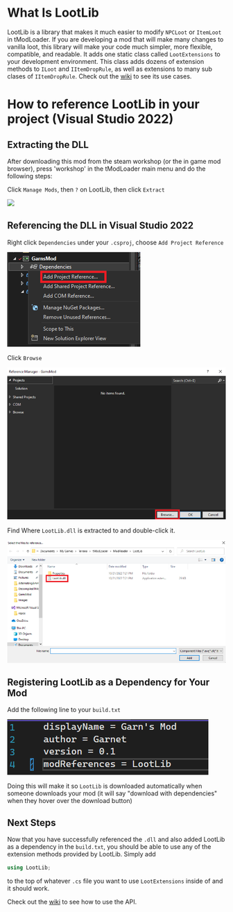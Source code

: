 # What Is LootLib

LootLib is a library that makes it much easier to modify `NPCLoot` or `ItemLoot` in tModLoader. If you are developing a mod that will make many changes to vanilla loot, this
library will make your code much simpler, more flexible, compatible, and readable. It adds one static class called `LootExtensions` 
to your development environment. This class adds dozens of extension methods to `ILoot` and `IItemDropRule`, as well as extensions to many sub clases of `IItemDropRule`. Check out
the [wiki](https://github.com/Garnet-Yeates/LootLib/wiki) to see its use cases. 

# How to reference LootLib in your project (Visual Studio 2022)

## Extracting the DLL
After downloading this mod from the steam workshop (or the in game mod browser), press 'workshop' in the tModLoader main menu and do the following steps:

Click `Manage Mods`, then `?` on LootLib, then click `Extract`

![](extract-gif.gif)

## Referencing the DLL in Visual Studio 2022

Right click `Dependencies` under your `.csproj`, choose `Add Project Reference`

![](reference-img-1.png)

Click `Browse`

![](reference-img-2.png)

Find Where `LootLib.dll` is extracted to and double-click it.

![](reference-img-3.png)

## Registering LootLib as a Dependency for Your Mod

Add the following line to your `build.txt`

![](dependency-img.png)

Doing this will make it so `LootLib` is downloaded automatically when someone downloads your mod (it will say "download with dependencies" when they hover over the download button)

## Next Steps

Now that you have successfully referenced the `.dll` and also added LootLib as a dependency in the `build.txt`, you should be able to use any of the extension methods provided by LootLib. Simply add

```cs
using LootLib;
```

to the top of whatever `.cs` file you want to use `LootExtensions` inside of and it should work. 

Check out the [wiki](https://github.com/Garnet-Yeates/LootLib/wiki#how-to-use-lootextensions) to see how to use the API. 
